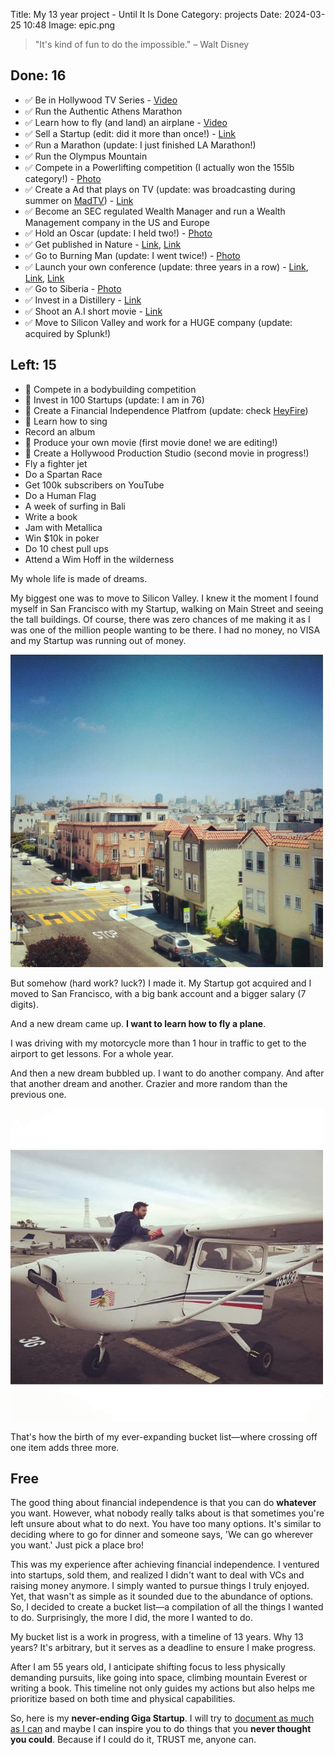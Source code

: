 Title: My 13 year project - Until It Is Done
Category: projects
Date: 2024-03-25 10:48
Image: epic.png

> "It's kind of fun to do the impossible." – Walt Disney

## Done: 16

- ✅ Be in Hollywood TV Series - [Video](https://www.youtube.com/watch?v=mO7zc191lw4)
- ✅ Run the Authentic Athens Marathon
- ✅ Learn how to fly (and land) an airplane - [Video](https://www.instagram.com/p/BFQYpMBm-xF/) 
- ✅ Sell a Startup (edit: did it more than once!) - [Link](https://techcrunch.com/2013/09/16/splunk-acquires-bugsense-a-platform-for-analyzing-mobile-data/) 
- ✅ Run a Marathon (update: I just finished LA Marathon!)
- ✅ Run the Olympus Mountain
- ✅ Compete in a Powerlifting competition (I actually won the 155lb category!) - [Photo](https://www.instagram.com/p/53h6w2m-yz/)
- ✅ Create a Ad that plays on TV (update: was broadcasting during summer on [MadTV](https://mad.tv/)) - [Link](https://www.youtube.com/watch?v=tbcgJDJzHiI)
- ✅ Become an SEC regulated Wealth Manager and run a Wealth Management company in the US and Europe
- ✅ Hold an Oscar (update: I held two!) - [Photo](https://www.instagram.com/p/CoyGyl5vhAS/?img_index=1)
- ✅ Get published in Nature - [Link](https://jon.io/how-i-spent-my-summer-helping-to-save-a-whole-country), [Link](https://www.nature.com/articles/s41586-021-04014-z)
- ✅ Go to Burning Man (update: I went twice!) - [Photo](https://www.instagram.com/p/BO2k6o_hhfa/)
- ✅ Launch your own conference (update: three years in a row) - [Link](https://jon.io/vaim), [Link](https://jon.io/metaverse2022), [Link](https://jon.io/metaverse2021)
- ✅ Go to Siberia - [Photo](https://www.instagram.com/p/BMamYgKhzC9/)
- ✅ Invest in a Distillery - [Link](https://app.dealroom.co/companies/dented_brick_distillery)
- ✅ Shoot an A.I short movie - [Link](https://jon.io/i-made-an-ai-short-movie-and-it-is-crazy) 
- ✅ Move to Silicon Valley and work for a HUGE company (update: acquired by Splunk!)


## Left: 15

- 🔄 Compete in a bodybuilding competition 
- 🔄 Invest in 100 Startups (update: I am in 76)
- 🔄 Create a Financial Independence Platfrom (update: check [HeyFire](https://heyfire.co))
- 🔄 Learn how to sing
- Record an album
- 🔄 Produce your own movie (first movie done! we are editing!)
- 🔄 Create a Hollywood Production Studio (second movie in progress!)
- Fly a fighter jet 
- Do a Spartan Race
- Get 100k subscribers on YouTube
- Do a Human Flag
- A week of surfing in Bali
- Write a book 
- Jam with Metallica
- Win $10k in poker
- Do 10 chest pull ups
- Attend a Wim Hoff in the wilderness

My whole life is made of dreams. 

My biggest one was to move to Silicon Valley. I knew it the moment I found myself in San Francisco with my Startup, walking on Main Street and seeing the tall buildings. Of course, there was zero chances of me making it as I was one of the million people wanting to be there. I had no money, no VISA and my Startup was running out of money.

<img alt="San Francisco" src="images/sf.jpg" width='500px' >

But somehow (hard work? luck?) I made it. My Startup got acquired and I moved to San Francisco, with a big bank account and a bigger salary (7 digits).

And a new dream came up. **I want to learn how to fly a plane**.

I was driving with my motorcycle more than 1 hour in traffic to get to the airport to get lessons. For a whole year.

And then a new dream bubbled up. I want to do another company. And after that another dream and another. Crazier and more random than the previous one.

<img alt="Cleaning Cessna in San Carlos" src="images/planecessna.jpg" width='500px' >

That's how the birth of my ever-expanding bucket list—where crossing off one item adds three more. 

## Free

The good thing about financial independence is that you can do **whatever** you want. However, what nobody really talks about is that sometimes you're left unsure about what to do next. You have too many options. It's similar to deciding where to go for dinner and someone says, 'We can go wherever you want.' Just pick a place bro!

This was my experience after achieving financial independence. I ventured into startups, sold them, and realized I didn't want to deal with VCs and raising money anymore. I simply wanted to pursue things I truly enjoyed. Yet, that wasn't as simple as it sounded due to the abundance of options. So, I decided to create a bucket list—a compilation of all the things I wanted to do. Surprisingly, the more I did, the more I wanted to do.

My bucket list is a work in progress, with a timeline of 13 years. Why 13 years? It's arbitrary, but it serves as a deadline to ensure I make progress.

After I am 55 years old, I anticipate shifting focus to less physically demanding pursuits, like going into space, climbing mountain Everest or writing a book. This timeline not only guides my actions but also helps me prioritize based on both time and physical capabilities.

So, here is my **never-ending Giga Startup**. I will try to [document as much as I can](https://jon.io/youtube) and maybe I can inspire you to do things that you **never thought you could**. Because if I could do it, TRUST me, anyone can.  

